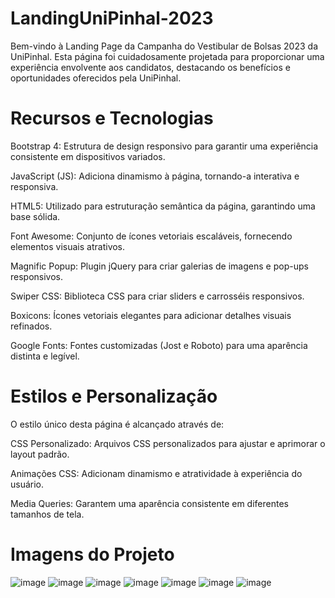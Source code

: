 # LandingUniPinhal-2023
Bem-vindo à Landing Page da Campanha do Vestibular de Bolsas 2023 da UniPinhal. Esta página foi cuidadosamente projetada para proporcionar uma experiência envolvente aos candidatos, destacando os benefícios e oportunidades oferecidos pela UniPinhal.

# Recursos e Tecnologias
Bootstrap 4: Estrutura de design responsivo para garantir uma experiência consistente em dispositivos variados.

JavaScript (JS): Adiciona dinamismo à página, tornando-a interativa e responsiva.

HTML5: Utilizado para estruturação semântica da página, garantindo uma base sólida.

Font Awesome: Conjunto de ícones vetoriais escaláveis, fornecendo elementos visuais atrativos.

Magnific Popup: Plugin jQuery para criar galerias de imagens e pop-ups responsivos.

Swiper CSS: Biblioteca CSS para criar sliders e carrosséis responsivos.

Boxicons: Ícones vetoriais elegantes para adicionar detalhes visuais refinados.

Google Fonts: Fontes customizadas (Jost e Roboto) para uma aparência distinta e legível.

# Estilos e Personalização
O estilo único desta página é alcançado através de:

CSS Personalizado: Arquivos CSS personalizados para ajustar e aprimorar o layout padrão.

Animações CSS: Adicionam dinamismo e atratividade à experiência do usuário.

Media Queries: Garantem uma aparência consistente em diferentes tamanhos de tela.

# Imagens do Projeto
![image](https://github.com/RaphaelMBarboza/LandingUniPinhal-2023/assets/88913237/5bb57e7a-9d99-4af8-a443-b35bd36be425)
![image](https://github.com/RaphaelMBarboza/LandingUniPinhal-2023/assets/88913237/204a3f2d-d475-40d8-9480-6c71a499719a)
![image](https://github.com/RaphaelMBarboza/LandingUniPinhal-2023/assets/88913237/5dda579a-2bfa-4a98-8752-0c126b8298e6)
![image](https://github.com/RaphaelMBarboza/LandingUniPinhal-2023/assets/88913237/7835cde6-3a1f-47de-8ee8-f666ade91d7c)
![image](https://github.com/RaphaelMBarboza/LandingUniPinhal-2023/assets/88913237/7f3a0dbd-819a-4eb1-8b5c-bf839193e82f)
![image](https://github.com/RaphaelMBarboza/LandingUniPinhal-2023/assets/88913237/725be2ea-cc58-47ac-90c1-b1222ab0074c)
![image](https://github.com/RaphaelMBarboza/LandingUniPinhal-2023/assets/88913237/8d0f9d3e-afb5-4f47-a6db-c2c751549413)

